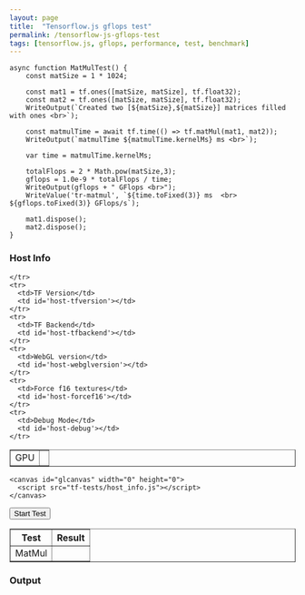```yaml
---
layout: page
title:  "Tensorflow.js gflops test"
permalink: /tensorflow-js-gflops-test
tags: [tensorflow.js, gflops, performance, test, benchmark]
---
```


```
async function MatMulTest() {
    const matSize = 1 * 1024;

    const mat1 = tf.ones([matSize, matSize], tf.float32);
    const mat2 = tf.ones([matSize, matSize], tf.float32);
    WriteOutput(`Created two [${matSize},${matSize}] matrices filled with ones <br>`);

    const matmulTime = await tf.time(() => tf.matMul(mat1, mat2));
    WriteOutput(`matmulTime ${matmulTime.kernelMs} ms <br>`);
    
    var time = matmulTime.kernelMs;

    totalFlops = 2 * Math.pow(matSize,3);
    gflops = 1.0e-9 * totalFlops / time;
    WriteOutput(gflops + " GFlops <br>");
    WriteValue('tr-matmul', `${time.toFixed(3)} ms  <br> ${gflops.toFixed(3)} GFlops/s`);

    mat1.dispose();
    mat2.dispose();
}
```

<!-- ===================================================  -->
<!-- Host Info                                            -->
<!-- ===================================================  -->
<h3> Host Info</h3>
<div id='div-hostinfo'>
  <table id='table-hostinfo' border='1' border-width='5px'>
    <tr>
      <td>GPU</td>
      <td id="host-gpu"></td>

    </tr>
    <tr>
      <td>TF Version</td>
      <td id='host-tfversion'></td>
    </tr>
    <tr>
      <td>TF Backend</td>
      <td id='host-tfbackend'></td>
    </tr>
    <tr>
      <td>WebGL version</td>
      <td id='host-webglversion'></td>
    </tr>
    <tr>
      <td>Force f16 textures</td>
      <td id='host-forcef16'></td>
    </tr>
    <tr>
      <td>Debug Mode</td>
      <td id='host-debug'></td>
    </tr>
  </table>


  
    <canvas id="glcanvas" width="0" height="0">
      <script src="tf-tests/host_info.js"></script>
    </canvas>
  </div>

  <button onclick="StartTest()">Start Test</button>

  <!-- ===================================================  -->
<!-- Test Results                                          -->
<!-- ===================================================  -->
<div id='div-testresults'>
  <table id='table-hostinfo' border='1'>
    <tr>
      <th>Test</th>
      <th>Result</th>
    </tr>
    <tr>
      <td>MatMul</td>
      <td id="tr-matmul"></td>
    </tr>
  </table>


  <!-- ===================================================  -->
<!-- Output                                         -->
<!-- ===================================================  -->
<h3> Output</h3>


<texarea type="text" id='test-output'>



<script src="tf-tests/main.js"></script>
<script src="tf-tests/matmul.js"></script>
<script src="tf-tests/mnist.js"></script>




